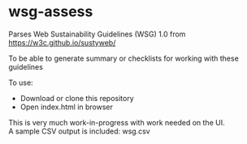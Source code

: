 # wsg-assess

Parses Web Sustainability Guidelines (WSG) 1.0 from https://w3c.github.io/sustyweb/

To be able to generate summary or checklists for working with these guidelines

To use:  
* Download or clone this repository
* Open index.html in browser

This is very much work-in-progress with work needed on the UI.  
A sample CSV output is included: wsg.csv

